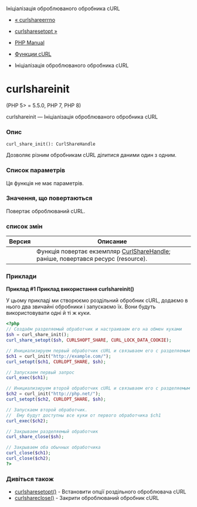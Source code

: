 Ініціалізація оброблюваного обробника cURL

-   [« curlshareerrno](function.curl-share-errno.html)
    
-   [curlsharesetopt »](function.curl-share-setopt.html)
    
-   [PHP Manual](index.html)
    
-   [Функции cURL](ref.curl.html)
    
-   Ініціалізація оброблюваного обробника cURL
    

# curlshareinit

(PHP 5> = 5.5.0, PHP 7, PHP 8)

curlshareinit — Ініціалізація оброблюваного обробника cURL

### Опис

```methodsynopsis
curl_share_init(): CurlShareHandle
```

Дозволяє різним обробникам cURL ділитися даними один з одним.

### Список параметрів

Ця функція не має параметрів.

### Значення, що повертаються

Повертає оброблюваний cURL.

### список змін

| Версия | Описание                                                                                                        |
|--------|-----------------------------------------------------------------------------------------------------------------|
|        | Функція повертає екземпляр [CurlShareHandle](class.curlsharehandle.html); раніше, повертався ресурс (resource). |

### Приклади

**Приклад #1 Приклад використання **curlshareinit()****

У цьому прикладі ми створюємо роздільний обробник cURL, додаємо в нього два звичайні обробники і запускаємо їх. Вони будуть використовувати одні й ті ж куки.

```php
<?php
// Создаём разделяемый обработчик и настраиваем его на обмен куками
$sh = curl_share_init();
curl_share_setopt($sh, CURLSHOPT_SHARE, CURL_LOCK_DATA_COOKIE);

// Инициализируем первый обработчик cURL и связываем его с разделяемым
$ch1 = curl_init("http://example.com/");
curl_setopt($ch1, CURLOPT_SHARE, $sh);

// Запускаем первый запрос
curl_exec($ch1);

// Инициализируем второй обработчик cURL и связываем его с разделяемым
$ch2 = curl_init("http://php.net/");
curl_setopt($ch2, CURLOPT_SHARE, $sh);

// Запускаем второй обработчик.
//  Ему будут доступны все куки от первого обработчика $ch1
curl_exec($ch2);

// Закрываем разделяемый обработчик
curl_share_close($sh);

// Закрываем оба обычных обработчика
curl_close($ch1);
curl_close($ch2);
?>
```

### Дивіться також

-   [curlsharesetopt()](function.curl-share-setopt.html) - Встановити опції роздільного оброблювача cURL
-   [curlshareclose()](function.curl-share-close.html) - Закрити оброблюваний обробник cURL